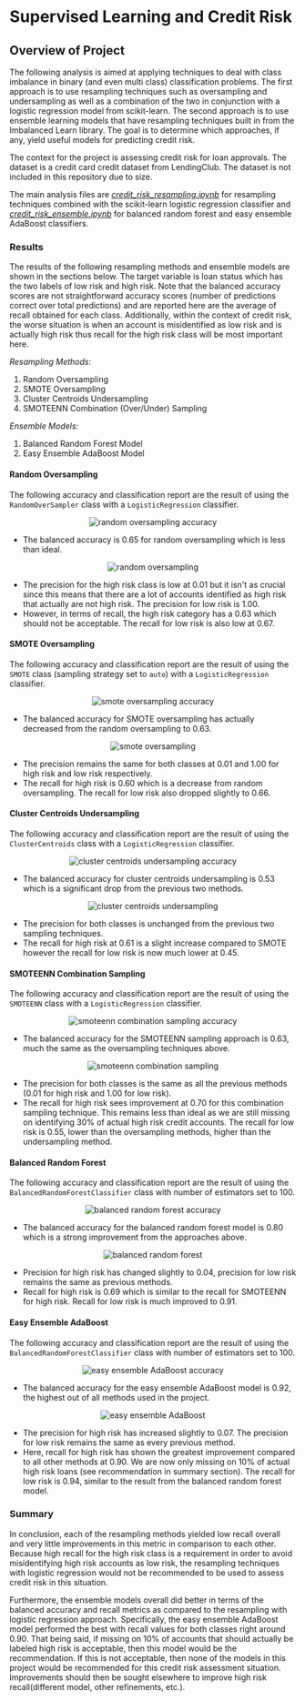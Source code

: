 # **Supervised Learning and Credit Risk**

## **Overview of Project**
The following analysis is aimed at applying techniques to deal with class
imbalance in binary (and even multi class) classification problems. The first
approach is to use resampling techniques such as oversampling and undersampling
as well as a combination of the two in conjunction with a logistic regression
model from scikit-learn. The second approach is to use ensemble learning models
that have resampling techniques built in from the Imbalanced Learn library. The
goal is to determine which approaches, if any, yield useful models for
predicting credit risk.

The context for the project is assessing credit risk for loan approvals. The
dataset is a credit card credit dataset from LendingClub. The dataset is not
included in this repository due to size.

The main analysis files are
*[credit_risk_resampling.ipynb](/credit_risk_resampling.ipynb)* for resampling
techniques combined with the scikit-learn logistic regression classifier and
*[credit_risk_ensemble.ipynb](/credit_risk_ensemble.ipynb)* for balanced random
forest and easy ensemble AdaBoost classifiers.

### **Results**
The results of the following resampling methods and ensemble models are shown in
the sections below. The target variable is loan status which has the two labels
of low risk and high risk. Note that the balanced accuracy scores are not
straightforward accuracy scores (number of predictions correct over total
predictions) and are reported here are the average of recall obtained for each
class. Additionally, within the context of credit risk, the worse situation is
when an account is misidentified as low risk and is actually high risk thus
recall for the high risk class will be most important here.

*Resampling Methods:*
1. Random Oversampling
1. SMOTE Oversampling
1. Cluster Centroids Undersampling
1. SMOTEENN Combination (Over/Under) Sampling

*Ensemble Models:*
1. Balanced Random Forest Model
1. Easy Ensemble AdaBoost Model


#### **Random Oversampling**
The following accuracy and classification report are the result of using the
`RandomOverSampler` class with a `LogisticRegression` classifier.

<div align="center">
    <img src="/assets/images/credit_supervised/random_oversampling_accuracy.svg"
         alt="random oversampling accuracy" />
</div>

* The balanced accuracy is 0.65 for random oversampling which is less than
  ideal.

<div align="center">
    <img src="/assets/images/credit_supervised/random_oversampling.svg"
         alt="random oversampling" />
</div>

* The precision for the high risk class is low at 0.01 but it isn't as crucial
  since this means that there are a lot of accounts identified as high risk that
  actually are not high risk. The precision for low risk is 1.00.
* However, in terms of recall, the high risk category has a 0.63 which should
  not be acceptable. The recall for low risk is also low at 0.67.

#### **SMOTE Oversampling**
The following accuracy and classification report are the result of using the
`SMOTE` class (sampling strategy set to `auto`) with a `LogisticRegression`
classifier.

<div align="center">
    <img src="/assets/images/credit_supervised/SMOTE_oversampling_accuracy.svg"
         alt="smote oversampling accuracy" />
</div>

* The balanced accuracy for SMOTE oversampling has actually decreased from the
  random oversampling to 0.63.

<div align="center">
    <img src="/assets/images/credit_supervised/SMOTE_oversampling.svg"
         alt="smote oversampling" />
</div>

* The precision remains the same for both classes at 0.01 and 1.00 for high risk
  and low risk respectively.
* The recall for high risk is 0.60 which is a decrease from random oversampling.
  The recall for low risk also dropped slightly to 0.66.

#### **Cluster Centroids Undersampling**
The following accuracy and classification report are the result of using the
`ClusterCentroids` class with a `LogisticRegression` classifier.

<div align="center">
    <img src="/assets/images/credit_supervised/cluster_centroids_undersampling_accuracy.svg"
         alt="cluster centroids undersampling accuracy" />
</div>

* The balanced accuracy for cluster centroids undersampling is 0.53 which is a
  significant drop from the previous two methods.

<div align="center">
    <img src="/assets/images/credit_supervised/cluster_centroids_undersampling.svg"
         alt="cluster centroids undersampling" />
</div>

* The precision for both classes is unchanged from the previous two sampling
  techniques.
* The recall for high risk at 0.61 is a slight increase compared to SMOTE
  however the recall for low risk is now much lower at 0.45.

#### **SMOTEENN Combination Sampling**
The following accuracy and classification report are the result of using the
`SMOTEENN` class with a `LogisticRegression` classifier.

<div align="center">
    <img src="/assets/images/credit_supervised/SMOTEENN_combo_sampling_accuracy.svg"
         alt="smoteenn combination sampling accuracy" />
</div>

* The balanced accuracy for the SMOTEENN sampling approach is 0.63, much the
  same as the oversampling techniques above.

<div align="center">
    <img src="/assets/images/credit_supervised/SMOTEENN_combo_sampling.svg"
         alt="smoteenn combination sampling" />
</div>

* The precision for both classes is the same as all the previous methods (0.01
  for high risk and 1.00 for low risk).
* The recall for high risk sees improvement at 0.70 for this combination
  sampling technique. This remains less than ideal as we are still missing on
  identifying 30% of actual high risk credit accounts. The recall for low risk
  is 0.55, lower than the oversampling methods, higher than the undersampling
  method.


#### **Balanced Random Forest**
The following accuracy and classification report are the result of using the
`BalancedRandomForestClassifier` class with number of estimators set to 100.

<div align="center">
    <img src="/assets/images/credit_supervised/balanced_random_forest_accuracy.svg"
         alt="balanced random forest accuracy" />
</div>

* The balanced accuracy for the balanced random forest model is 0.80 which is a
  strong improvement from the approaches above.

<div align="center">
    <img src="/assets/images/credit_supervised/balanced_random_forest.svg"
         alt="balanced random forest" />
</div>

* Precision for high risk has changed slightly to 0.04, precision for low risk
  remains the same as previous methods.
* Recall for high risk is 0.69 which is similar to the recall for SMOTEENN for
  high risk. Recall for low risk is much improved to 0.91.

#### **Easy Ensemble AdaBoost**
The following accuracy and classification report are the result of using the
`BalancedRandomForestClassifier` class with number of estimators set to 100.

<div align="center">
    <img src="/assets/images/credit_supervised/easy_ensemble_adaboost_accuracy.svg"
         alt="easy ensemble AdaBoost accuracy" />
</div>

* The balanced accuracy for the easy ensemble AdaBoost model is 0.92, the
  highest out of all methods used in the project.

<div align="center">
    <img src="/assets/images/credit_supervised/easy_ensemble_adaboost.svg"
         alt="easy ensemble AdaBoost" />
</div>

* The precision for high risk has increased slightly to 0.07. The precision for
  low risk remains the same as every previous method.
* Here, recall for high risk has shown the greatest improvement compared to all
  other methods at 0.90. We are now only missing on 10% of actual high risk
  loans (see recommendation in summary section). The recall for low risk is
  0.94, similar to the result from the balanced random forest model.

### **Summary**
In conclusion, each of the resampling methods yielded low recall overall and
very little improvements in this metric in comparison to each other. Because
high recall for the high risk class is a requirement in order to avoid
misidentifying high risk accounts as low risk, the resampling techniques with
logistic regression would not be recommended to be used to assess credit risk in
this situation.

Furthermore, the ensemble models overall did better in terms of the balanced
accuracy and recall metrics as compared to the resampling with logistic
regression approach. Specifically, the easy ensemble AdaBoost model performed
the best with recall values for both classes right around 0.90. That being said,
if missing on 10% of accounts that should actually be labeled high risk is
acceptable, then this model would be the recommendation. If this is not
acceptable, then none of the models in this project would be recommended for
this credit risk assessment situation. Improvements should then be sought
elsewhere to improve high risk recall(different model, other refinements, etc.).
